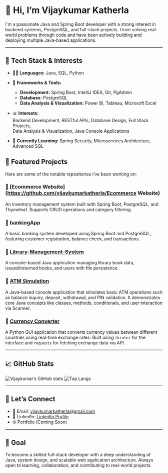 # 👋 Hi, I’m Vijaykumar Katherla

I'm a passionate Java and Spring Boot developer with a strong interest in backend systems, PostgreSQL, and full-stack projects. I love solving real-world problems through code and have been actively building and deploying multiple Java-based applications.

---

## 🚀 Tech Stack & Interests

- 👨‍💻 **Languages:** Java, SQL, Python  
- 🧠 **Frameworks & Tools:**  
  - **Development:** Spring Boot, IntelliJ IDEA, Git, PgAdmin  
  - **Database:** PostgreSQL  
  - **Data Analysis & Visualization:** Power BI, Tableau, Microsoft Excel  

- 📊 **Interests:**  
  Backend Development, RESTful APIs, Database Design, Full Stack Projects,  
  Data Analysis & Visualization, Java Console Applications

- 🌱 **Currently Learning:** Spring Security, Microservices Architecture, Advanced SQL

## 🧩 Featured Projects

Here are some of the notable repositories I’ve been working on:

### 🔹 [Ecommerce Website](https://github.com/vijaykumarkatherla/Ecommerce Website)
An inventory management system built with Spring Boot, PostgreSQL, and Thymeleaf. Supports CRUD operations and category filtering.

### 🔹 [bankingApp](https://github.com/vijaykumarkatherla/Bankapp)
A basic banking system developed using Spring Boot and PostgreSQL, featuring customer registration, balance check, and transactions.

### 🔹 [Library-Management-System](https://github.com/vijaykumarkatherla/library-management)
A console-based Java application managing library book data, issued/returned books, and users with file persistence.

### 🔹 [ATM Simulation](https://github.com/vijaykumarkatherla/ATMSimualtion)  
A Java-based console application that simulates basic ATM operations such as balance inquiry, deposit, withdrawal, and PIN validation. It demonstrates core Java concepts like classes, methods, conditionals, and user interaction via Scanner.

### 🔹 [Currency Converter](https://github.com/vijaykumarkatherla/currencyconverter.py)  
A Python GUI application that converts currency values between different countries using real-time exchange rates. Built using `tkinter` for the interface and `requests` for fetching exchange data via API.


---

## 📈 GitHub Stats

![Vijaykumar’s GitHub stats](https://github-readme-stats.vercel.app/api?username=vijaykumarkatherla&show_icons=true&theme=radical)
![Top Langs](https://github-readme-stats.vercel.app/api/top-langs/?username=vijaykumarkatherla&layout=compact)

---

## 🤝 Let’s Connect

- 📧 Email: vijaykumarkatherla@gmail.com
- 💼 LinkedIn: [LinkedIn Profile](https://www.linkedin.com/in/katherla-vijay-kumar-566b76265/)
- 🌐 Portfolio (Coming Soon)

---

## 📝 Goal

To become a skilled full-stack developer with a deep understanding of Java, system design, and scalable web application architecture. Always open to learning, collaboration, and contributing to real-world projects.

